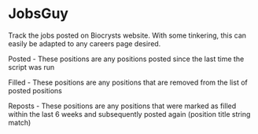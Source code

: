 # JobsGuy
Track the jobs posted on Biocrysts website. With some tinkering, this can easily be adapted to any careers page desired.

Posted - These positions are any positions posted since the last time the script was run

Filled - These positions are any positions that are removed from the list of posted positions

Reposts - These positions are any positions that were marked as filled within the last 6 weeks and subsequently posted again (position title string match)
